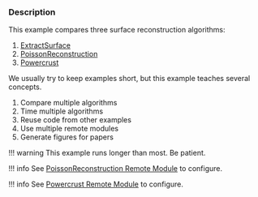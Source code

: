 ### Description

This example compares three surface reconstruction algorithms:

1. [ExtractSurface](/Cxx/Points/ExtractSurface)
2. [PoissonReconstruction](/Cxx/Points/PoissonReconstruction)
3. [Powercrust](/Cxx/Points/Powercrust)

We usually try to keep examples short, but this example teaches several concepts.

1. Compare multiple algorithms
2. Time multiple algorithms
3. Reuse code from other examples
4. Use multiple remote modules
5. Generate figures for papers

!!! warning
    This example runs longer than most. Be patient.

!!! info
    See [PoissonReconstruction Remote Module](/Cxx/Points/PoissonExtractSurface) to configure.

!!! info
    See [Powercrust Remote Module](/Cxx/Points/PowercrustExtractSurface) to configure.
